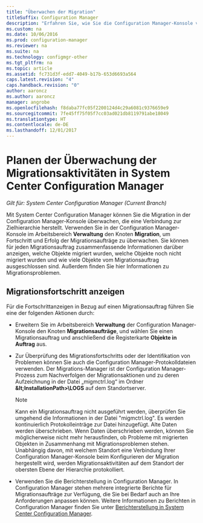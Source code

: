 ```yaml
---
title: "Überwachen der Migration"
titleSuffix: Configuration Manager
description: "Erfahren Sie, wie Sie die Configuration Manager-Konsole verwenden, um den Fortschritt und Erfolg der Migrationsaufträge zu überwachen."
ms.custom: na
ms.date: 10/06/2016
ms.prod: configuration-manager
ms.reviewer: na
ms.suite: na
ms.technology: configmgr-other
ms.tgt_pltfrm: na
ms.topic: article
ms.assetid: fc731d3f-edd7-4049-b17b-653d6693a564
caps.latest.revision: "4"
caps.handback.revision: "0"
author: aaroncz
ms.author: aaroncz
manager: angrobe
ms.openlocfilehash: f8daba77fc05f2200124d4c29a6081c9376659e9
ms.sourcegitcommit: 7fe45ff75f05f7cc03ad021db8119791abe18049
ms.translationtype: HT
ms.contentlocale: de-DE
ms.lasthandoff: 12/01/2017
---
```

# <a name="planning-to-monitor-migration-activity-in-system-center-configuration-manager"></a>Planen der Überwachung der Migrationsaktivitäten in System Center Configuration Manager

*Gilt für: System Center Configuration Manager (Current Branch)*

Mit System Center Configuration Manager können Sie die Migration in der Configuration Manager-Konsole überwachen, die eine Verbindung zur Zielhierarchie herstellt. Verwenden Sie in der Configuration Manager-Konsole im Arbeitsbereich **Verwaltung** den Knoten **Migration**, um Fortschritt und Erfolg der Migrationsaufträge zu überwachen. Sie können für jeden Migrationsauftrag zusammenfassende Informationen darüber anzeigen, welche Objekte migriert wurden, welche Objekte noch nicht migriert wurden und wie viele Objekte vom Migrationsauftrag ausgeschlossen sind. Außerdem finden Sie hier Informationen zu Migrationsproblemen.  

## <a name="view-migration-progress"></a>Migrationsfortschritt anzeigen  
 Für die Fortschrittanzeigen in Bezug auf einen Migrationsauftrag führen Sie eine der folgenden Aktionen durch:  

-   Erweitern Sie im Arbeitsbereich **Verwaltung** der Configuration Manager-Konsole den Knoten **Migrationsaufträge**, und wählen Sie einen Migrationsauftrag und anschließend die Registerkarte **Objekte in Auftrag** aus.  

-   Zur Überprüfung des Migrationsfortschritts oder der Identifikation von Problemen können Sie auch die Configuration Manager-Protokolldateien verwenden. Der Migrations-Manager ist der Configuration Manager-Prozess zum Nachverfolgen der Migrationsaktionen und zu deren Aufzeichnung in der Datei „migmctrl.log“ im Ordner **\&lt;InstallationPath\>\\LOGS** auf dem Standortserver.  

    > [!NOTE]  
    >  Kann ein Migrationsauftrag nicht ausgeführt werden, überprüfen Sie umgehend die Informationen in der Datei "migmctrl.log". Es werden kontinuierlich Protokolleinträge zur Datei hinzugefügt. Alte Daten werden überschrieben. Wenn Daten überschrieben werden, können Sie möglicherweise nicht mehr herausfinden, ob Probleme mit migrierten Objekten in Zusammenhang mit Migrationsproblemen stehen. Unabhängig davon, mit welchem Standort eine Verbindung Ihrer Configuration Manager-Konsole beim Konfigurieren der Migration hergestellt wird, werden Migrationsaktivitäten auf dem Standort der obersten Ebene der Hierarchie protokolliert.  

-   Verwenden Sie die Berichterstellung in Configuration Manager. In Configuration Manager stehen mehrere integrierte Berichte für Migrationsaufträge zur Verfügung, die Sie bei Bedarf auch an Ihre Anforderungen anpassen können. Weitere Informationen zu Berichten in Configuration Manager finden Sie unter [Berichterstellung in System Center Configuration Manager](../../core/servers/manage/reporting.md).  
